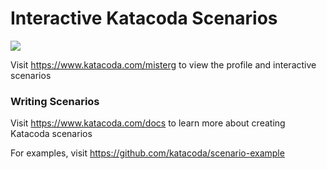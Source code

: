 # Interactive Katacoda Scenarios

[![](http://shields.katacoda.com/katacoda/misterg/count.svg)](https://www.katacoda.com/misterg "Get your profile on Katacoda.com")

Visit https://www.katacoda.com/misterg to view the profile and interactive scenarios

### Writing Scenarios
Visit https://www.katacoda.com/docs to learn more about creating Katacoda scenarios

For examples, visit https://github.com/katacoda/scenario-example
